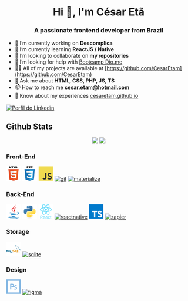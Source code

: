 <h1 align="center">Hi 👋, I'm César Etã</h1>
<h3 align="center">A passionate frontend developer from Brazil</h3>

- 🔭 I’m currently working on **Descomplica**
- 🌱 I’m currently learning **ReactJS / Native**
- 👯 I’m looking to collaborate on **my repositories**
- 🤝 I’m looking for help with [Bootcamp Dio.me](dio.me)
- 👨‍💻 All of my projects are available at [https://github.com/CesarEtam](https://github.com/CesarEtam)
- 💬 Ask me about **HTML, CSS, PHP, JS, TS**
- 📫 How to reach me **cesar.etam@hotmail.com**
- 📄 Know about my experiences [cesaretam.github.io](cesaretam.github.io)

<p align="left">
  <a href="https://linkedin.com/in/https://www.linkedin.com/in/c%c3%a9sar-et%c3%a3-cardoso-de-almeida-9968b878/" target="blank"><img align="center" src="https://raw.githubusercontent.com/rahuldkjain/github-profile-readme-generator/master/src/images/icons/Social/linked-in-alt.svg" alt="Perfil do Linkedin" height="30" width="40" /></a>
</p>

## **Github Stats**

<p align="center"><a href="#Github-Stats"><img height="180em" src="https://github-readme-stats.vercel.app/api?username=cesaretam&show_icons=true&count_private=true&hide_border=true&theme=onedark" /></a> <a href="#Github-Stats"><img height="180em" src="https://github-readme-stats.vercel.app/api/top-langs/?username=cesaretam&hide_border=true&layout=compact&theme=onedark" /></a></p>

<h3 align="left">Front-End</h3>
<p align="left">
  <a href="#Front-End"><img src="https://raw.githubusercontent.com/devicons/devicon/master/icons/html5/html5-original-wordmark.svg" alt="html5" width="40" height="40"/></a>
  <a href="#Front-End"><img src="https://raw.githubusercontent.com/devicons/devicon/master/icons/css3/css3-original-wordmark.svg" alt="css3" width="40" height="40"/></a>
  <a href="#Front-End"><img src="https://raw.githubusercontent.com/devicons/devicon/master/icons/javascript/javascript-original.svg" alt="javascript" width="40" height="40"/></a>
  <a href="#Front-End"><img src="https://www.vectorlogo.zone/logos/git-scm/git-scm-icon.svg" alt="git" width="40" height="40"/></a>
  <a href="#Front-End"><img src="https://raw.githubusercontent.com/prplx/svg-logos/5585531d45d294869c4eaab4d7cf2e9c167710a9/svg/materialize.svg" alt="materialize" width="40" height="40"/></a>
</p>
<h3 align="left">Back-End</h3>
<p align="left">
  <a href="#Back-End"><img src="https://raw.githubusercontent.com/devicons/devicon/master/icons/java/java-original.svg" alt="java" width="40" height="40"/></a>
  <a href="#Back-End"><img src="https://raw.githubusercontent.com/devicons/devicon/master/icons/python/python-original.svg" alt="python" width="40" height="40"/></a>
  <a href="#Back-End"><img src="https://raw.githubusercontent.com/devicons/devicon/master/icons/react/react-original-wordmark.svg" alt="react" width="40" height="40"/></a>
  <a href="#Back-End"><img src="https://reactnative.dev/img/header_logo.svg" alt="reactnative" width="40" height="40"/></a>
  <a href="#Back-End"><img src="https://raw.githubusercontent.com/devicons/devicon/master/icons/typescript/typescript-original.svg" alt="typescript" width="40" height="40"/></a>
  <a href="#Back-End"><img src="https://www.vectorlogo.zone/logos/zapier/zapier-icon.svg" alt="zapier" width="40" height="40"/></a>
</p>
<h3 align="left">Storage</h3>
<p align="left">
  <a href="#Storage"><img src="https://raw.githubusercontent.com/devicons/devicon/master/icons/mysql/mysql-original-wordmark.svg" alt="mysql" width="40" height="40"/></a>
  <a href="#Storage"><img src="https://www.vectorlogo.zone/logos/sqlite/sqlite-icon.svg" alt="sqlite" width="40" height="40"/></a>
</p>
<h3 align="left">Design</h3>
<p align="left">
  <a href="#Design"><img src="https://raw.githubusercontent.com/devicons/devicon/master/icons/photoshop/photoshop-line.svg" alt="photoshop" width="40" height="40"/></a>
  <a href="#Design"><img src="https://upload.wikimedia.org/wikipedia/commons/3/33/Figma-logo.svg" alt="figma" width="40" height="40"/></a>
</p>
